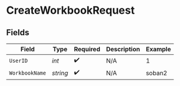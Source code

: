 # CreateWorkbookRequest


## Fields

| Field              | Type               | Required           | Description        | Example            |
| ------------------ | ------------------ | ------------------ | ------------------ | ------------------ |
| `UserID`           | *int*              | :heavy_check_mark: | N/A                | 1                  |
| `WorkbookName`     | *string*           | :heavy_check_mark: | N/A                | soban2             |